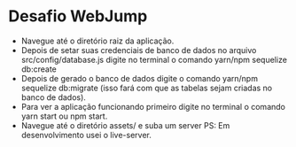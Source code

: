 # Desafio WebJump

- Navegue até o diretório raiz da aplicação.
- Depois de setar suas credenciais de banco de dados no arquivo src/config/database.js digite no terminal o comando yarn/npm sequelize db:create
- Depois de gerado o banco de dados digite o comando yarn/npm sequelize db:migrate (isso fará com que as tabelas sejam criadas no banco de dados).
- Para ver a aplicação funcionando primeiro digite no terminal o comando yarn start ou npm start.
- Navegue até o diretório assets/ e suba um server PS: Em desenvolvimento usei o live-server.
